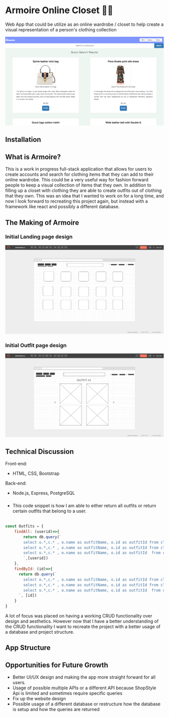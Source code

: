 # Armoire Online Closet 💃🏾
Web App that could be utilize as an online wardrobe / closet to help create a visual representation of a person's clothing collection

![armoire image](./public/splashimage.png)


## Installation 


## What is Armoire?

This is a work in progress full-stack application that allows for users to create accounts and search for clothing items that they can add to their online wardrobe. This could be a very useful way for fashion forward people to keep a visual collection of items that they own. In addition to filling up a closet with clothing they are able to create outfits out of clothing that they own. This was an idea that I wanted to work on for a long time, and now I look forward to recreating this project again, but instead with a framework like react and possibly a different database.


## The Making of Armoire
### Initial Landing page design
![landing page](/landingpage.png)

### Initial Outfit page design
![outfit image](/outfitpage.png)

## Technical Discussion

Front-end:
- HTML, CSS, Bootstrap

Back-end:
- Node.js, Express, PostgreSQL

###
- This code snippet is how I am able to either return all outfits or return certain outfits that belong to a user.

```javascript

const Outfits = {
    findAll: (userid)=>{
        return db.query(`
        select o.*,c.* , o.name as outfitName, o.id as outfitId from clothes c inner join outfits o on c.id = o.top_id WHERE o.userid = $1 union all
        select o.*,c.* , o.name as outfitName, o.id as outfitId from clothes c inner join outfits o on c.id = o.bottom_id WHERE o.userid = $1 union all
        select o.*,c.* , o.name as outfitName, o.id as outfitId  from clothes c inner join outfits o on c.id = o.shoe_id WHERE o.userid = $1
        `,[userid])
    },
    findById: (id)=>{
      return db.query(`
        select o.*,c.* , o.name as outfitName, o.id as outfitId from clothes c inner join outfits o on c.id = o.top_id WHERE o.id = $1 union all
        select o.*,c.* , o.name as outfitName, o.id as outfitId from clothes c inner join outfits o on c.id = o.bottom_id WHERE o.id = $1 union all
        select o.*,c.* , o.name as outfitName, o.id as outfitId  from clothes c inner join outfits o on c.id = o.shoe_id WHERE o.id = $1
      `, [id])
    }
}

```

A lot of focus was placed on having a working CRUD functionality over design and aesthetics. However now that I have a better understanding of the CRUD functionality I want to recreate the project with a better usage of a database and project structure. 

## App Structure


## Opportunities for Future Growth 
- Better UI/UX design and making the app more straight forward for all users.
- Usage of possible multiple APIs or a different API because ShopStyle Api is limited and sometimes require specific queries
- Fix up the website design
- Possible usage of a different database or restructure how the database is setup and how the queries are returned